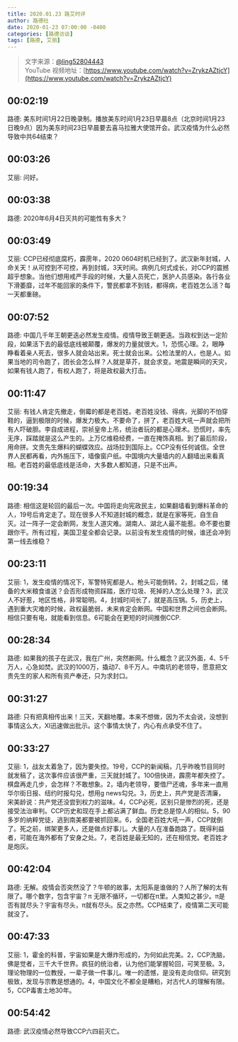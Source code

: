 ```yaml
---
title: 2020.01.23 路艾时评
author: 路德社
date: 2020-01-23 07:00:00 -0400
categories: [路德访谈]
tags: [路德, 艾丽]
---
```


> 文字来源：[@ling52804443](https://twitter.com/ling52804443)  
> YouTube 视频地址：[https://www.youtube.com/watch?v=ZrykzAZtjcY](https://www.youtube.com/watch?v=ZrykzAZtjcY)

## 00:02:19

路德: 美东时间1月22日晚录制。播放美东时间1月23日早晨8点（北京时间1月23日晚9点）因为美东时间23日早晨要去喜马拉雅大使馆开会。武汉疫情为什么必然导致中共64结束？

## 00:03:26

艾丽: 问好。

## 00:03:38

路德: 2020年6月4日灭共的可能性有多大？

## 00:03:49

艾丽: CCP已经彻底腐朽，霹雳年，2020 0604时机已经到了。武汉新年封城，人命关天！从可控到不可控，再到封城，3天时间。病例几何式成长，对CCP的震撼超乎想象。当他们想用戒严手段的时候，大量人员死亡，医护人员感染。各行各业下滑萎靡，过年不能回家的条件下，警民都拿不到钱，都得病，老百姓怎么活？每一天都重磅。

## 00:07:52

路德: 中国几千年王朝更迭必然发生疫情。疫情导致王朝更迭。当政权到达一定阶段，如果活下去的最低底线被颠覆，爆发的力量就很大。1，恐慌心理。2，眼睁睁看着亲人死去，很多人就会站出来。死士就会出来。公检法里的人，也是人。如果当地的司令跑了，团长会怎么样？人就是草芥，就会求变。地震是瞬间的天灾，如果有钱人跑了，有权人跑了，将是政权最大打击。

## 00:11:47

艾丽: 有钱人肯定先撤走，倒霉的都是老百姓。老百姓没钱、得病，光脚的不怕穿鞋的，逼到极限的时候，爆发力极大。不要命了，拼了，老百姓大吼一声就会把所有人吓破胆。李自成进程，崇祯皇帝上吊，统治者玩的都是心理术。恐慌时，率先无序，踩踏就是这么产生的。上万亿维稳经费，一直在掩饰真相。到了最后阶段，用命拼。文贵先生爆料的蝴蝶效应。战场拉到国际上。CCP没有任何诚信。全世界人民都再看，内外施压下，墙像窗户纸。中国境内大量墙内的人翻墙出来看真相。老百姓的最低底线是活命，大多数人都知道，只是不出声。

## 00:19:34

路德: 相信这是轮回的最后一次。中国将走向宪政民主，如果翻墙看到爆料革命的人，19号后肯定走了。现在很多人不知道封城的概念，就是在家等死，自生自灭。过一阵子一定会断网，发生人道灾难。湖南人、湖北人最不能惹。命不要也要跟你干。所有过程，美国卫星全都会记录。以前没有发生疫情的时候，谁还会冲到第一线去维稳？

## 00:23:11

艾丽: 1，发生疫情的情况下，军警特宪都是人。枪头可能倒转。2，封城之后，储备的大米粮食谁送？会否形成物资踩踏，医疗垃圾、死掉的人怎么处理？3，武汉人不好惹，地区性格，非常聪明。4，封城时间长了，就是高压锅。5，历史上，遇到重大灾难的时候，政权最脆弱，未来肯定会断网。中国和世界之间也会断网。相信只要有电，就能看到信息。6可能会在更短的时间推倒CCP.

## 00:28:34

路德: 如果我的孩子在武汉，我在广州，突然断网。什么概念？武汉外面，4、5千万人，心急如焚。武汉的1000万，撬动7、8千万人。中南坑的老领导，愿意把文贵先生的家人和所有资产奉还，只为求封口。

## 00:31:27

路德: 只有把真相传出来！三天，天翻地覆。本来不想做，因为不太会说，没想到事情这么大，XI迅速做出批示。这个事情太快了，内心有点承受不住了。

## 00:33:27

艾丽: 1，战友太着急了，因为要失控。19号，CCP的新闻稿，几乎昨晚节目同时就发稿了，这次事件应该很严重，三天就封城了。100倍快进，霹雳年都失控了。棋盘再走几步，会怎样？不敢想象。2，墙内老领导，要借尸还魂，多年来一直用华尔街日报、纽约时报勾兑，想用g news勾兑。3，历史上，共产党是否清廉，宋美龄说：共产党还没尝到权力的滋味。4，CCP必死，区别只是惨烈的死，还是接受法治审判。CCP历史和现在手上都沾满了鲜血。历史总是惊人的相似。5，90多岁的纳粹党徒，逃到南美都要被抓回来。6，全国老百姓大吼一声，CCP就倒了。死之前，绑架更多人，还是做点好事儿。大量的人在准备跑路了。既得利益者，可能在海外都有了安身之处。7，老百姓是最无知的，还在相信党。老百姓才是炮灰。

## 00:42:04

路德: 无解。疫情会否突然没了？牛顿的故事，太阳系是谁做的？人所了解的太有限了。哪个数字，包含宇宙？π 无限不循环，一切都在π里。人类知之甚少。π是否有就尽头？宇宙有尽头，π就有尽头。反之亦然。CCP结束了，疫情第二天可能就没了。

## 00:47:33

艾丽: 1，霍金的科普，宇宙如果是大爆炸形成的，为何如此完美。2，CCP洗脑，佛是觉者，三千大千世界。疯狂的统治者，认为他们能掌握轮回，可笑至极。3，理论物理的一位教授，一辈子做一件事儿。唯一的遗憾，是没有走向信仰。研究到极致，发现与宗教是想通的。4，中国文化不都全是糟粕，对古代人的理解有限。5，CCP毒害土地30年。

## 00:54:42

路德: 武汉疫情必然导致CCP六四前灭亡。
